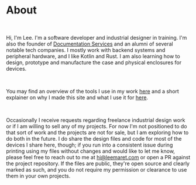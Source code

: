 # About

<br>

Hi, I'm Lee. I'm a software developer and industrial designer in training. I'm also the founder of [Documentation Services](#!) and an alumni of several notable tech companies. I mostly work with backend systems and peripheral hardware, and I like Kotlin and Rust. I am also learning how to design, prototype and manufacture the case and physical enclosures for devices. 

<br>

You may find an overview of the tools I use in my work [here](/lab-overview) and a short explainer on why I made this site and what I use it for [here](/about-this-site).

<br>

Occasionally I receive requests regarding freelance industrial design work or if I am willing to sell any of my projects. For now  I'm not positioned to do that sort of work and the projects are not for sale, but I am exploring how to do both in the future. I do share the design files and code for most of the devices I share here, though; if you run into a consistent issue during printing using my files without changes and would like to let me know, please feel free to reach out to me at hi@leemaret.com or open a PR against the project repository. If the files are public, they're open source and clearly marked as such, and you do not require my permission or clearance to use them in your own projects. 

